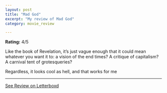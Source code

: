 ```yaml
---
layout: post
title: "Mad God"
excerpt: "My review of Mad God"
category: movie_review

---
```


**Rating:** 4/5

Like the book of Revelation, it’s just vague enough that it could mean whatever you want it to: a vision of the end times? A critique of capitalism? A carnival tent of grotesqueries?

Regardless, it looks cool as hell, and that works for me

<hr>

[See Review on Letterboxd](https://boxd.it/3vBR8z)
